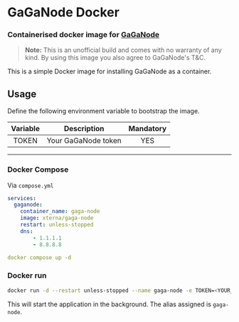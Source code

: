 # GaGaNode Docker

### Containerised docker image for [GaGaNode](https://gaganode.com)

>**Note:** This is an unofficial build and comes with no warranty of any kind. By using this image you also agree to GaGaNode's T&C.

This is a simple Docker image for installing GaGaNode as a container.

## Usage
Define the following environment variable to bootstrap the image.

Variable | Description | Mandatory |
| :---: | :---: | :---: |
| TOKEN | Your GaGaNode token | YES |

---
### Docker Compose
Via `compose.yml`
```yaml
services:
  gaganode:
    container_name: gaga-node
    image: xterna/gaga-node
    restart: unless-stopped
    dns:
        - 1.1.1.1
        - 8.8.8.8
```
```yaml
docker compose up -d
```

### Docker run
```sh
docker run -d --restart unless-stopped --name gaga-node -e TOKEN=<YOUR_TOKEN> xterna/gaga-node
```
This will start the application in the background. The alias assigned is `gaga-node`.
